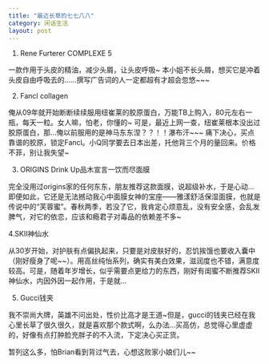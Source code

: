 ```yaml
---
title: "最近长草的七七八八"
category: 闲话生活
layout: post
---
```

1. Rene Furterer COMPLEXE 5

一款作用于头皮的精油，减少头屑，让头皮呼吸~ 本小姐不长头屑，想买它是冲着头皮自由呼吸去的……撰写广告词的人一定都超有才超会忽悠~~~

2. Fancl collagen

俺从09年就开始断断续续服用纽崔莱的胶原蛋白，万能TB上购入，80元左右一瓶，每天一粒。女人嘛，怕老，你懂的~ 可是，最近上网一查，纽崔莱根本没出过胶原蛋白，那…俺以前服用的是神马东东涅？？！！瀑布汗~~~ 痛下决心，买点靠谱的胶原，锁定Fancl。小Q同学要去日本出差，托他背三个月的量回来。价格不菲，别让我失望~

3. ORIGINS Drink Up品木宣言一饮而尽面膜

完全没用过origins家的任何东东，朋友推荐这款面膜，说超级补水，于是心动…即便如此，它还是无法撼动我心中面膜女神的宝座——雅漾舒活保湿面膜，也就是传说中的“芙蓉蜜”。春秋两季，若没了它，我肯定心烦意乱，没有安全感，会乱发脾气，对它的依恋，应该和瘾君子对毒品的依赖差不多~

4.SKII神仙水

从30岁开始，对护肤有点偏执起来，只要是对皮肤好的，忍饥挨饿也要收入囊中（刚好瘦身了呢~~）。用高丝纯怡系列，确实有美白效果，滋润度也不错，满意度较高。可是，随着年岁增长，似乎需要点更给力的东西，刚好有闺蜜不断推荐SKII神仙水，内因外因一起作用，于是就…

5. Gucci钱夹

我不崇尚大牌，英雄不问出处，性价比高才是王道~但是，gucci的钱夹已经在我心里长草了很久很久，就是喜欢那个款式啊，么办法…买高仿，总觉得心里虚虚的，好像有点打肿脸充胖子的不入流，下定决心买正货。

暂列这么多，怕Brian看到背过气去，心想这败家小娘们儿~~



